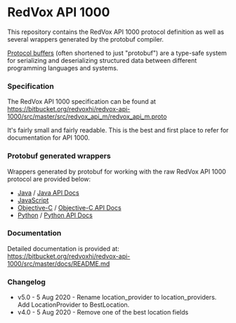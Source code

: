 # RedVox API 1000

This repository contains the RedVox API 1000 protocol definition as well as several wrappers generated by the protobuf compiler.

[Protocol buffers](https://developers.google.com/protocol-buffers) (often shortened to just "protobuf") are a type-safe system for serializing and deserializing structured data between different programming languages and systems.

### Specification

The RedVox API 1000 specification can be found at https://bitbucket.org/redvoxhi/redvox-api-1000/src/master/src/redvox_api_m/redvox_api_m.proto

It's fairly small and fairly readable. This is the best and first place to refer for documentation for API 1000.

### Protobuf generated wrappers

Wrappers generated by protobuf for working with the raw RedVox API 1000 protocol are provided below:

* [Java](https://bitbucket.org/redvoxhi/redvox-api-1000/src/master/src/generated/java/) / [Java API Docs](https://redvoxhi.bitbucket.io/api-m/java/index.html)
* [JavaScript](https://bitbucket.org/redvoxhi/redvox-api-1000/src/master/src/generated/js/)
* [Objective-C](https://bitbucket.org/redvoxhi/redvox-api-1000/src/master/src/generated/obj_c/) / [Objective-C API Docs](https://redvoxhi.bitbucket.io/api-m/obj_c/html/index.html)
* [Python](https://bitbucket.org/redvoxhi/redvox-api-1000/src/master/src/generated/python/) / [Python API Docs](https://redvoxhi.bitbucket.io/api-m/python/redvox_api_m_pb2.html)


### Documentation

Detailed documentation is provided at: https://bitbucket.org/redvoxhi/redvox-api-1000/src/master/docs/README.md


### Changelog

* v5.0 - 5 Aug 2020 - Rename location_provider to location_providers. Add LocationProvider to BestLocation.
* v4.0 - 5 Aug 2020 - Remove one of the best location fields
